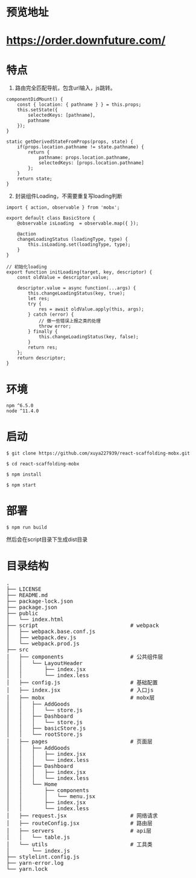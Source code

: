 # 预览地址
# https://order.downfuture.com/

# 特点
1. 路由完全匹配导航，包含url输入，js跳转。
```
componentDidMount() {
    const { location: { pathname } } = this.props;
    this.setState({
        selectedKeys: [pathname],
        pathname
    });
}

static getDerivedStateFromProps(props, state) {
    if(props.location.pathname != state.pathname) {
        return {
            pathname: props.location.pathname,
            selectedKeys: [props.location.pathname]
        };
    }
    return state;
}
```
2. 封装组件Loading，不需要重复写loading判断
```
import { action, observable } from 'mobx';

export default class BasicStore {
    @observable isLoading  = observable.map({ });
  
    @action
    changeLoadingStatus (loadingType, type) {
        this.isLoading.set(loadingType, type);
    }
}

// 初始化loading
export function initLoading(target, key, descriptor) {
    const oldValue = descriptor.value;

    descriptor.value = async function(...args) {
        this.changeLoadingStatus(key, true);
        let res;
        try {
            res = await oldValue.apply(this, args);
        } catch (error) {
            // 做一些错误上报之类的处理 
            throw error;
        } finally {
            this.changeLoadingStatus(key, false);
        }
        return res;
    };
    return descriptor;
}
```
# 环境
```
npm ^6.5.0
node ^11.4.0
```
# 启动
```
$ git clone https://github.com/xuya227939/react-scaffolding-mobx.git

$ cd react-scaffolding-mobx

$ npm install

$ npm start
```

# 部署
```
$ npm run build
```
然后会在script目录下生成dist目录

# 目录结构
<pre>
.
├── LICENSE
├── README.md
├── package-lock.json
├── package.json
├── public
│   └── index.html
├── script                             # webpack
│   ├── webpack.base.conf.js
│   ├── webpack.dev.js
│   └── webpack.prod.js
├── src
│   ├── components                     # 公共组件层
│   │   └── LayoutHeader
│   │       ├── index.jsx
│   │       └── index.less
│   ├── config.js                      # 基础配置
│   ├── index.jsx                      # 入口js
│   ├── mobx                           # mobx层
│   │   ├── AddGoods
│   │   │   └── store.js
│   │   ├── Dashboard
│   │   │   └── store.js
│   │   ├── basicStore.js
│   │   └── rootStore.js
│   ├── pages                          # 页面层
│   │   ├── AddGoods
│   │   │   ├── index.jsx
│   │   │   └── index.less
│   │   ├── Dashboard
│   │   │   ├── index.jsx
│   │   │   └── index.less
│   │   └── Home
│   │       ├── components
│   │       │   └── menu.jsx
│   │       ├── index.jsx
│   │       └── index.less
│   ├── request.jsx                    # 网络请求
│   ├── routeConfig.jsx                # 路由层
│   ├── servers                        # api层
│   │   └── table.js
│   └── utils                          # 工具类
│       └── index.js
├── stylelint.config.js
├── yarn-error.log
└── yarn.lock
</pre>